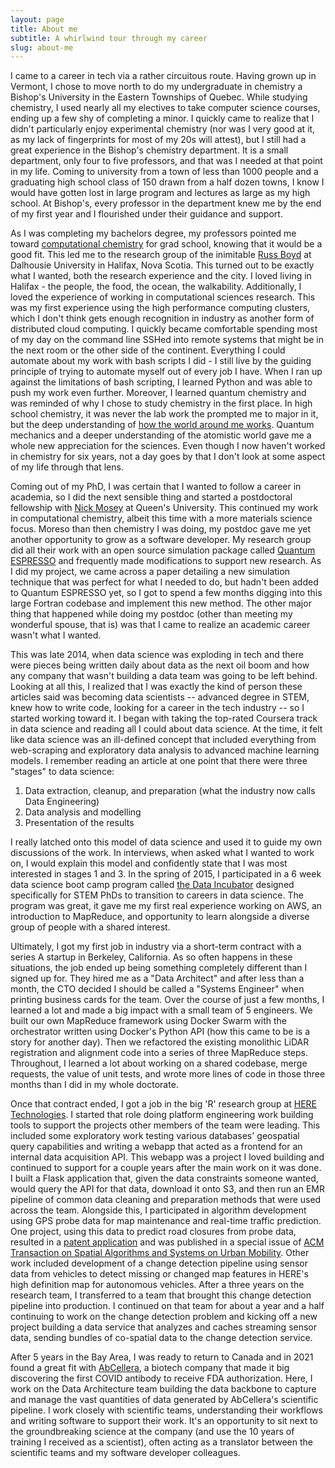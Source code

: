 ```yaml
---
layout: page
title: About me
subtitle: A whirlwind tour through my career
slug: about-me
---
```


I came to a career in tech via a rather circuitous route.
Having grown up in Vermont, I chose to move north to do my undergraduate in chemistry a Bishop's University in the Eastern Townships of Quebec.
While studying chemistry, I used nearly all my electives to take computer science courses, ending up a few shy of completing a minor.
I quickly came to realize that I didn't particularly enjoy experimental chemistry (nor was I very good at it, as my lack of fingerprints for most of my 20s will attest), but I still had a great experience in the Bishop's chemistry department.
It is a small department, only four to five professors, and that was I needed at that point in my life.
Coming to university from a town of less than 1000 people and a graduating high school class of 150 drawn from a half dozen towns, I know I would have gotten lost in large program and lectures as large as my high school.
At Bishop's, every professor in the department knew me by the end of my first year and I flourished under their guidance and support.

As I was completing my bachelors degree, my professors pointed me toward [computational chemistry](/blog/gay-lussac-kohn-pople) for grad school, knowing that it would be a good fit.
This led me to the research group of the inimitable [Russ Boyd](https://www.dal.ca/faculty/science/chemistry/faculty-staff/our-faculty/emeritus-professors/russell-boyd.html) at Dalhousie University in Halifax, Nova Scotia.
This turned out to be exactly what I wanted, both the research experience and the city.
I loved living in Halifax - the people, the food, the ocean, the walkability.
Additionally, I loved the experience of working in computational sciences research.
This was my first experience using the high performance computing clusters, which I don't think gets enough recognition in industry as another form of distributed cloud computing.
I quickly became comfortable spending most of my day on the command line SSHed into remote systems that might be in the next room or the other side of the continent.
Everything I could automate about my work with bash scripts I did - I still live by the guiding principle of trying to automate myself out of every job I have.
When I ran up against the limitations of bash scripting, I learned Python and was able to push my work even further.
Moreover, I learned quantum chemistry and was reminded of why I chose to study chemistry in the first place.
In high school chemistry, it was never the lab work the prompted me to major in it, but the deep understanding of [how the world around me works](/blog/salted-water).
Quantum mechanics and a deeper understanding of the atomistic world gave me a whole new appreciation for the sciences.
Even though I now haven't worked in chemistry for six years, not a day goes by that I don't look at some aspect of my life through that lens.

Coming out of my PhD, I was certain that I wanted to follow a career in academia, so I did the next sensible thing and started a postdoctoral fellowship with [Nick Mosey](http://moseygroup.ca/index.html) at Queen's University.
This continued my work in computational chemistry, albeit this time with a more materials science focus.
Moreso than then chemistry I was doing, my postdoc gave me yet another opportunity to grow as a software developer.
My research group did all their work with an open source simulation package called [Quantum ESPRESSO](https://www.quantum-espresso.org/) and frequently made modifications to support new research.
As I did my project, we came across a paper detailing a new simulation technique that was perfect for what I needed to do, but hadn't been added to Quantum ESPRESSO yet, so I got to spend a few months digging into this large Fortran codebase and implement this new method.
The other major thing that happened while doing my postdoc (other than meeting my wonderful spouse, that is) was that I came to realize an academic career wasn't what I wanted.

This was late 2014, when data science was exploding in tech and there were pieces being written daily about data as the next oil boom and how any company that wasn't building a data team was going to be left behind.
Looking at all this, I realized that I was exactly the kind of person these articles said was becoming data scientists -- advanced degree in STEM, knew how to write code, looking for a career in the tech industry -- so I started working toward it.
I began with taking the top-rated Coursera track in data science and reading all I could about data science.
At the time, it felt like data science was an ill-defined concept that included everything from web-scraping and exploratory data analysis to advanced machine learning models.
I remember reading an article at one point that there were three "stages" to data science:
1. Data extraction, cleanup, and preparation (what the industry now calls Data Engineering)
2. Data analysis and modelling
3. Presentation of the results

I really latched onto this model of data science and used it to guide my own discussions of the work.
In interviews, when asked what I wanted to work on, I would explain this model and confidently state that I was most interested in stages 1 and 3.
In the spring of 2015, I participated in a 6 week data science boot camp program called [the Data Incubator](https://www.thedataincubator.com/) designed specifically for STEM PhDs to transition to careers in data science.
The program was great, it gave me my first real experience working on AWS, an introduction to MapReduce, and opportunity to learn alongside a diverse group of people with a shared interest.

Ultimately, I got my first job in industry via a short-term contract with a series A startup in Berkeley, California.
As so often happens in these situations, the job ended up being something completely different than I signed up for.
They hired me as a "Data Architect" and after less than a month, the CTO decided I should be called a "Systems Engineer" when printing business cards for the team.
Over the course of just a few months, I learned a lot and made a big impact with a small team of 5 engineers.
We built our own MapReduce framework using Docker Swarm with the orchestrator written using Docker's Python API (how this came to be is a story for another day).
Then we refactored the existing monolithic LiDAR registration and alignment code into a series of three MapReduce steps.
Throughout, I learned a lot about working on a shared codebase, merge requests, the value of unit tests, and wrote more lines of code in those three months than I did in my whole doctorate. 

Once that contract ended, I got a job in the big 'R' research group at [HERE Technologies](https://www.here.com/).
I started that role doing platform engineering work building tools to support the projects other members of the team were leading.
This included some exploratory work testing various databases' geospatial query capabilities and writing a webapp that acted as a frontend for an internal data acquisition API.
This webapp was a project I loved building and continued to support for a couple years after the main work on it was done.
I built a Flask application that, given the data constraints someone wanted, would query the API for that data, download it onto S3, and then run an EMR pipeline of common data cleaning and preparation methods that were used across the team.
Alongside this, I participated in algorithm development using GPS probe data for map maintenance and real-time traffic prediction.
One project, using this data to predict road closures from probe data, resulted in a [patent application](https://patents.justia.com/patent/20200105134) and was published in a special issue of [ACM Transaction on Spatial Algorithms and Systems on Urban Mobility](https://doi.org/10.1145/3325912).
Other work included development of a change detection pipeline using sensor data from vehicles to detect missing or changed map features in HERE's high definition map for autonomous vehicles.
After a three years on the research team, I transferred to a team that brought this change detection pipeline into production.
I continued on that team for about a year and a half continuing to work on the change detection problem and kicking off a new project building a data service that analyzes and caches streaming sensor data, sending bundles of co-spatial data to the change detection service. 

After 5 years in the Bay Area, I was ready to return to Canada and in 2021 found a great fit with [AbCellera](https://abcellera.com/), a biotech company that made it big discovering the first COVID antibody to receive FDA authorization.
Here, I work on the Data Architecture team building the data backbone to capture and manage the vast quantities of data generated by AbCellera's scientific pipeline. 
I work closely with scientific teams, understanding their workflows and writing software to support their work. 
It's an opportunity to sit next to the groundbreaking science at the company (and use the 10 years of training I received as a scientist), often acting as a translator between the scientific teams and my software developer colleagues. 
